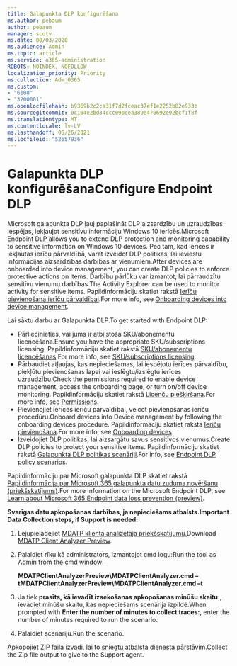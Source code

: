 ```yaml
---
title: Galapunkta DLP konfigurēšana
ms.author: pebaum
author: pebaum
manager: scotv
ms.date: 08/03/2020
ms.audience: Admin
ms.topic: article
ms.service: o365-administration
ROBOTS: NOINDEX, NOFOLLOW
localization_priority: Priority
ms.collection: Adm_O365
ms.custom:
- "6108"
- "3200001"
ms.openlocfilehash: b9369b2c2ca31f7d2fceac37ef1e2252b82e933b
ms.sourcegitcommit: 0c104e2bd34ccc09bcea389e470692e92bcf1f8f
ms.translationtype: MT
ms.contentlocale: lv-LV
ms.lasthandoff: 05/26/2021
ms.locfileid: "52657936"
---
```

# <a name="configure-endpoint-dlp"></a><span data-ttu-id="8ec46-102">Galapunkta DLP konfigurēšana</span><span class="sxs-lookup"><span data-stu-id="8ec46-102">Configure Endpoint DLP</span></span>

<span data-ttu-id="8ec46-103">Microsoft galapunkta DLP ļauj paplašināt DLP aizsardzību un uzraudzības iespējas, iekļaujot sensitīvu informāciju Windows 10 ierīcēs.</span><span class="sxs-lookup"><span data-stu-id="8ec46-103">Microsoft Endpoint DLP allows you to extend DLP protection and monitoring capability to sensitive information on Windows 10 devices.</span></span> <span data-ttu-id="8ec46-104">Pēc tam, kad ierīces ir iekļautas ierīču pārvaldībā, varat izveidot DLP politikas, lai ieviestu informācijas aizsardzības darbības ar vienumiem.</span><span class="sxs-lookup"><span data-stu-id="8ec46-104">After devices are onboarded into device management, you can create DLP policies to enforce protective actions on items.</span></span> <span data-ttu-id="8ec46-105">Darbību pārlūku var izmantot, lai pārraudzītu sensitīvu vienumu darbības.</span><span class="sxs-lookup"><span data-stu-id="8ec46-105">The Activity Explorer can be used to monitor activity for sensitive items.</span></span> <span data-ttu-id="8ec46-106">Papildinformāciju skatiet rakstā [Ierīču pievienošana ierīču pārvaldībai](/microsoft-365/compliance/endpoint-dlp-getting-started#onboarding-devices-into-device-management).</span><span class="sxs-lookup"><span data-stu-id="8ec46-106">For more info, see [Onboarding devices into device management](/microsoft-365/compliance/endpoint-dlp-getting-started#onboarding-devices-into-device-management).</span></span>  

<span data-ttu-id="8ec46-107">Lai sāktu darbu ar Galapunkta DLP.</span><span class="sxs-lookup"><span data-stu-id="8ec46-107">To get started with Endpoint DLP:</span></span>

- <span data-ttu-id="8ec46-108">Pārliecinieties, vai jums ir atbilstoša SKU/abonementu licencēšana.</span><span class="sxs-lookup"><span data-stu-id="8ec46-108">Ensure you have the appropriate SKU/subscriptions licensing.</span></span> <span data-ttu-id="8ec46-109">Papildinformāciju skatiet rakstā [SKU/abonementu licencēšanas](/microsoft-365/compliance/endpoint-dlp-getting-started#skusubscriptions-licensing).</span><span class="sxs-lookup"><span data-stu-id="8ec46-109">For more info, see [SKU/subscriptions licensing](/microsoft-365/compliance/endpoint-dlp-getting-started#skusubscriptions-licensing).</span></span>
- <span data-ttu-id="8ec46-110">Pārbaudiet atļaujas, kas nepieciešamas, lai iespējotu ierīces pārvaldību, piekļūtu pievienošanas lapai vai ieslēgtu/izslēgtu ierīces uzraudzību.</span><span class="sxs-lookup"><span data-stu-id="8ec46-110">Check the permissions required to enable device management, access the onboarding page, or turn on/off device monitoring.</span></span> <span data-ttu-id="8ec46-111">Papildinformāciju skatiet rakstā [Licenču piešķiršana](/microsoft-365/compliance/endpoint-dlp-getting-started#permissions).</span><span class="sxs-lookup"><span data-stu-id="8ec46-111">For more info, see [Permissions](/microsoft-365/compliance/endpoint-dlp-getting-started#permissions).</span></span>
- <span data-ttu-id="8ec46-112">Pievienojiet ierīces ierīču pārvaldībai, veicot pievienošanas ierīču procedūru.</span><span class="sxs-lookup"><span data-stu-id="8ec46-112">Onboard devices into Device management by following the onboarding devices procedure.</span></span> <span data-ttu-id="8ec46-113">Papildinformāciju skatiet rakstā [Ierīču pievienošana](/microsoft-365/compliance/endpoint-dlp-getting-started#onboarding-devices).</span><span class="sxs-lookup"><span data-stu-id="8ec46-113">For more info, see [Onboarding devices](/microsoft-365/compliance/endpoint-dlp-getting-started#onboarding-devices).</span></span> 
- <span data-ttu-id="8ec46-114">Izveidojiet DLP politikas, lai aizsargātu savus sensitīvos vienumus.</span><span class="sxs-lookup"><span data-stu-id="8ec46-114">Create DLP policies to protect your sensitive items.</span></span> <span data-ttu-id="8ec46-115">Papildinformāciju skatiet rakstā [Galapunkta DLP politikas scenāriji](/microsoft-365/compliance/endpoint-dlp-using?view=o365-worldwide#endpoint-dlp-policy-scenarios).</span><span class="sxs-lookup"><span data-stu-id="8ec46-115">For info, see [Endpoint DLP policy scenarios](/microsoft-365/compliance/endpoint-dlp-using?view=o365-worldwide#endpoint-dlp-policy-scenarios).</span></span>

<span data-ttu-id="8ec46-116">Papildinformāciju par Microsoft galapunkta DLP skatiet rakstā [Papildinformācija par Microsoft 365 galapunkta datu zuduma novēršanu (priekšskatījums)](/microsoft-365/compliance/endpoint-dlp-learn-about).</span><span class="sxs-lookup"><span data-stu-id="8ec46-116">For more information on the Microsoft Endpoint DLP, see [Learn about Microsoft 365 Endpoint data loss prevention (preview)](/microsoft-365/compliance/endpoint-dlp-learn-about).</span></span>

<span data-ttu-id="8ec46-117">**Svarīgas datu apkopošanas darbības, ja nepieciešams atbalsts.**</span><span class="sxs-lookup"><span data-stu-id="8ec46-117">**Important Data Collection steps, if Support is needed:**</span></span>

1. <span data-ttu-id="8ec46-118">Lejupielādējiet [MDATP klienta analizētāja priekšskatījumu.](https://aka.ms/betamdatpanalyzer)</span><span class="sxs-lookup"><span data-stu-id="8ec46-118">Download [MDATP Client Analyzer Preview](https://aka.ms/betamdatpanalyzer).</span></span>
1. <span data-ttu-id="8ec46-119">Palaidiet rīku kā administrators, izmantojot cmd logu:</span><span class="sxs-lookup"><span data-stu-id="8ec46-119">Run the tool as Admin from the cmd window:</span></span>

    <span data-ttu-id="8ec46-120">**MDATPClientAnalyzerPreview\MDATPClientAnalyzer.cmd –t**</span><span class="sxs-lookup"><span data-stu-id="8ec46-120">**MDATPClientAnalyzerPreview\MDATPClientAnalyzer.cmd –t**</span></span>

1. <span data-ttu-id="8ec46-121">Ja tiek **prasīts, kā ievadīt izsekošanas apkopošanas minūšu skaitu:**, ievadiet minūšu skaitu, kas nepieciešams scenārija izpildē.</span><span class="sxs-lookup"><span data-stu-id="8ec46-121">When prompted with **Enter the number of minutes to collect traces:**, enter the number of minutes required to run the scenario.</span></span>
1. <span data-ttu-id="8ec46-122">Palaidiet scenāriju.</span><span class="sxs-lookup"><span data-stu-id="8ec46-122">Run the scenario.</span></span>

<span data-ttu-id="8ec46-123">Apkopojiet ZIP faila izvadi, lai to sniegtu atbalsta dienesta pārstāvim.</span><span class="sxs-lookup"><span data-stu-id="8ec46-123">Collect the Zip file output to give to the Support agent.</span></span>
